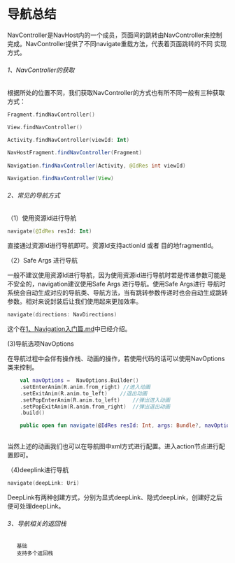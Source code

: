# 导航总结

NavController是NavHost内的一个成员，页面间的跳转由NavController来控制完成。NavController提供了不同navigate重载方法，代表着页面跳转的不同
实现方式。

###### 1、NavController的获取

根据所处的位置不同，我们获取NavController的方式也有所不同一般有三种获取方式：


```kotlin
Fragment.findNavController()

View.findNavController()

Activity.findNavController(viewId: Int)
```

```java
NavHostFragment.findNavController(Fragment)
        
Navigation.findNavController(Activity, @IdRes int viewId)
        
Navigation.findNavController(View)
```

###### 2、常见的导航方式

（1）使用资源id进行导航

```kotlin
navigate(@IdRes resId: Int)
```
直接通过资源Id进行导航即可。资源Id支持actionId 或者 目的地fragmentId。

（2）Safe Args 进行导航

一般不建议使用资源Id进行导航，因为使用资源id进行导航时若是传递参数可能是不安全的，navigation建议使用Safe Args 进行导航。使用Safe Args进行
导航时系统会自动生成对应的导航类、导航方法，当有跳转参数传递时也会自动生成跳转参数。相对来说封装后让我们使用起来更加效率。

```kotlin
navigate(directions: NavDirections)
```
这个在[1、Navigation入门篇.md](1、Navigation入门篇.md)中已经介绍。

 (3)导航选项NavOptions
 
在导航过程中会伴有操作栈、动画的操作，若使用代码的话可以使用NavOptions类来控制。

```kotlin
    val navOptions =  NavOptions.Builder()
    .setEnterAnim(R.anim.from_right) //进入动画
    .setExitAnim(R.anim.to_left)    //退出动画
    .setPopEnterAnim(R.anim.to_left)    //弹出进入动画
    .setPopExitAnim(R.anim.from_right)  //弹出退出动画
    .build()

    public open fun navigate(@IdRes resId: Int, args: Bundle?, navOptions: NavOptions?)
    
```

当然上述的动画我们也可以在导航图中xml方式进行配置。进入action节点进行配置即可。

（4)deeplink进行导航

```kotlin
navigate(deepLink: Uri)
```

DeepLink有两种创建方式，分别为显式deepLink、隐式deepLink，创建好之后便可处理deepLink。



###### 3、导航相关的返回栈

       基础
       支持多个返回栈